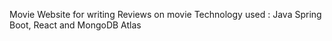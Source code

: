 Movie Website for writing Reviews on movie 
Technology used : Java Spring Boot, React and MongoDB Atlas
